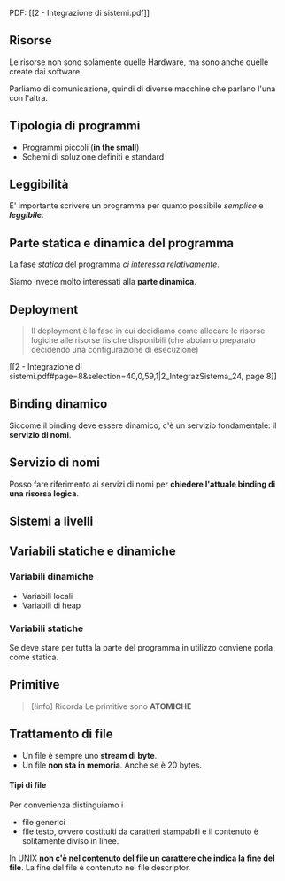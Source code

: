 PDF: [[2 - Integrazione di sistemi.pdf]]

## Risorse
Le risorse non sono solamente quelle Hardware, ma sono anche quelle create dai software.

Parliamo di comunicazione, quindi di diverse macchine che parlano l'una con l'altra.

## Tipologia di programmi

- Programmi piccoli (**in the small**)
- Schemi di soluzione definiti e standard

## Leggibilità

E' importante scrivere un programma per quanto possibile *semplice* e ***leggibile***.

## Parte statica e dinamica del programma

La fase *statica* del programma *ci interessa relativamente*.

Siamo invece molto interessati alla **parte dinamica**.

## Deployment

> Il deployment è la fase in cui decidiamo come allocare le risorse logiche alle risorse fisiche disponibili (che abbiamo preparato decidendo una configurazione di esecuzione)

[[2 - Integrazione di sistemi.pdf#page=8&selection=40,0,59,1|2_IntegrazSistema_24, page 8]]

## Binding dinamico

Siccome il binding deve essere dinamico, c'è un servizio fondamentale: il **servizio di nomi**.

## Servizio di nomi
Posso fare riferimento ai servizi di nomi per **chiedere l'attuale binding di una risorsa logica**.

## Sistemi a livelli

## Variabili statiche e dinamiche

### Variabili dinamiche
- Variabili locali
- Variabili di heap

### Variabili statiche
Se deve stare per tutta la parte del programma in utilizzo conviene porla come statica.

## Primitive
> [!info] Ricorda
> Le primitive sono **ATOMICHE**

## Trattamento di file

- Un file è sempre uno **stream di byte**.
- Un file **non sta in memoria**. Anche se è 20 bytes.

#### Tipi di file
Per convenienza distinguiamo i
- file generici
- file testo, ovvero costituiti da caratteri stampabili e il contenuto è solitamente diviso in linee.

In UNIX **non c'è nel contenuto del file un carattere che indica la fine del file**. La fine del file è contenuto nel file descriptor.
